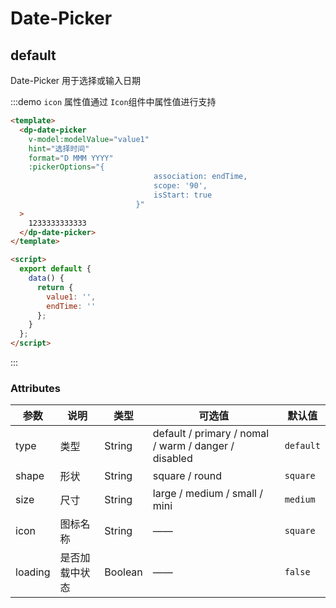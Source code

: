 # Date-Picker

## default

Date-Picker 用于选择或输入日期

:::demo `icon` 属性值通过 `Icon`组件中属性值进行支持

```html
<template>
  <dp-date-picker
    v-model:modelValue="value1"
    hint="选择时间"
    format="D MMM YYYY"
    :pickerOptions="{
								association: endTime,
								scope: '90',
								isStart: true
							}"
  >
    1233333333333
  </dp-date-picker>
</template>

<script>
  export default {
    data() {
      return {
        value1: '',
        endTime: ''
      };
    }
  };
</script>
```

:::

### Attributes

| 参数    | 说明           | 类型    | 可选值                                               | 默认值    |
| ------- | -------------- | ------- | ---------------------------------------------------- | --------- |
| type    | 类型           | String  | default / primary / nomal / warm / danger / disabled | `default` |
| shape   | 形状           | String  | square / round                                       | `square`  |
| size    | 尺寸           | String  | large / medium / small / mini                        | `medium`  |
| icon    | 图标名称       | String  | ——                                                   | `square`  |
| loading | 是否加载中状态 | Boolean | ——                                                   | `false`   |
